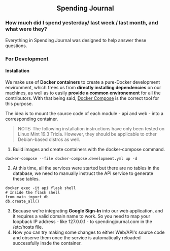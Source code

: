 <h2 align="center">Spending Journal</h2>

### How much did I spend yesterday/ last week / last month, and what were they?

Everything in Spending Journal was designed to help answer these questions.

### For Development

#### Installation

We make use of **Docker containers** to create a pure-Docker development environment, which frees us from <b>directly installing dependencies</b> on our machines, as well as to easily <b>provide a common environement</b> for all the contributors. With that being said, [Docker Compose](https://docs.docker.com/compose/) is the correct tool for this purpose.

The idea is to mount the source code of each module - api and web - into a corresponding container.

> NOTE: The following installation instructions have only been tested on Linux Mint 19.3 Tricia. However, they should be applicable to other Debian-based distros as well.

1. Build images and create containers with the docker-compose command.
```console
docker-compose --file docker-compose.development.yml up -d
```
2. At this time, all the services were started but there are no tables in the database, we need to manually instruct the API service to generate these tables.
```console
docker exec -it api flask shell
# Inside the flask shell
from main import db
db.create_all()
``` 
3. Becuase we're integrating **Google Sign-In** into our web application, and it requires a valid domain name to work. So you need to map your loopback IP address - like 127.0.0.1 - to spendingjournal.com in the /etc/hosts file.
4. Now you can try making some changes to either Web/API's source code and observe them once the service is automatically reloaded successfully insde the container.
